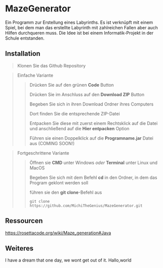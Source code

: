 # MazeGenerator

Ein Programm zur Erstellung eines Labyrinths. Es ist verknüpft mit einem Spiel, bei dem man das erstellte Labyrinth mit zahlreichen Fallen aber auch Hilfen durchqueren muss. Die Idee ist bei einem Informatik-Projekt in der Schule entstanden.

## Installation
> Klonen Sie das Github Repository

> Einfache Variante
>
>> Drücken Sie auf den grünen **Code** Button
>>
>> Drücken Sie im Anschluss auf den **Download ZIP** Button
>>
>> Begeben Sie sich in ihren Download Ordner ihres Computers
>>
>> Dort finden Sie die entsprechende ZIP-Datei
>>
>> Entpacken Sie diese mit zuerst einem Rechtsklick auf die Datei und anschließend auf die **Hier entpacken** Option
>>
>> Führen sie einen Doppelklick auf die **Programname.jar** Datei aus (COMING SOON!)

> Fortgeschrittene Variante
>
>> Öffnen sie **CMD** unter Windows *oder* **Terminal** unter Linux und MacOS
>>
>> Begeben Sie sich mit dem Befehl **cd** in den Ordner, in dem das Program geklont werden soll
>>
>> führen sie den **git clone**-Befehl aus
>>
>> ```
>> git clone https://github.com/MichiTheGenius/MazeGenerator.git
>> ```
## Ressourcen
https://rosettacode.org/wiki/Maze_generation#Java

## Weiteres
I have a dream that one day, we wont get out of it. 
Hallo,world
